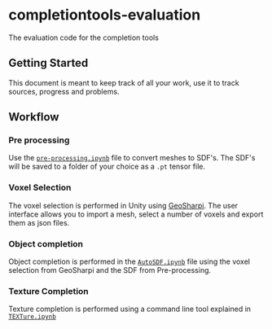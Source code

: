 # completiontools-evaluation
The evaluation code for the completion tools

## Getting Started
This document is meant to keep track of all your work, use it to track sources, progress and problems.

## Workflow

### Pre processing
Use the [`pre-processing.ipynb`](pre-processing.ipynb) file to convert meshes to SDF's. The SDF's will be saved to a folder of your choice as a `.pt` tensor file.

### Voxel Selection
The voxel selection is performed in Unity using [GeoSharpi](https://github.com/JelleKUL/GeoSharpi). The user interface allows you to import a mesh, select a number of voxels and export them as json files.

### Object completion
Object completion is performed in the [`AutoSDF.ipynb`](AutoSDF.ipynb) file using the voxel selection from GeoSharpi and the SDF from Pre-processing.

### Texture Completion
Texture completion is performed using a command line tool explained in [`TEXTure.ipynb`](TEXTure.ipynb)

